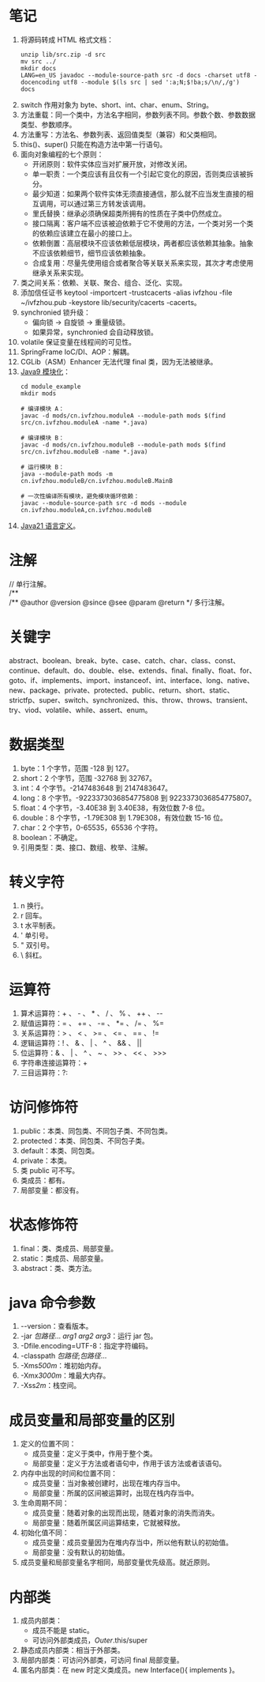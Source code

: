# 笔记

1. 将源码转成 HTML 格式文档：
   ```shell
   unzip lib/src.zip -d src
   mv src ../
   mkdir docs
   LANG=en_US javadoc --module-source-path src -d docs -charset utf8 -docencoding utf8 --module $(ls src | sed ':a;N;$!ba;s/\n/,/g')
   docs
   ```
1. switch 作用对象为 byte、short、int、char、enum、String。
1. 方法重载：同一个类中，方法名字相同，参数列表不同。参数个数、参数数据类型、参数顺序。
1. 方法重写：方法名、参数列表、返回值类型（兼容）和父类相同。
1. this()、super() 只能在构造方法中第一行语句。
1. 面向对象编程的七个原则：
    - 开闭原则：软件实体应当对扩展开放，对修改关闭。
    - 单一职责：一个类应该有且仅有一个引起它变化的原因，否则类应该被拆分。
    - 最少知道：如果两个软件实体无须直接通信，那么就不应当发生直接的相互调用，可以通过第三方转发该调用。
    - 里氏替换：继承必须确保超类所拥有的性质在子类中仍然成立。
    - 接口隔离：客户端不应该被迫依赖于它不使用的方法，一个类对另一个类的依赖应该建立在最小的接口上。
    - 依赖倒置：高层模块不应该依赖低层模块，两者都应该依赖其抽象。抽象不应该依赖细节，细节应该依赖抽象。
    - 合成复用：尽量先使用组合或者聚合等关联关系来实现，其次才考虑使用继承关系来实现。
1. 类之间关系：依赖、关联、聚合、组合、泛化、实现。
1. 添加信任证书 keytool -importcert -trustcacerts -alias ivfzhou -file ~/ivfzhou.pub -keystore lib/security/cacerts -cacerts。
1. synchronied 锁升级：
    - 偏向锁 -> 自旋锁 -> 重量级锁。
    - 如果异常，synchronied 会自动释放锁。
1. volatile 保证变量在线程间的可见性。
1. SpringFrame IoC/DI、AOP：解耦。
1. CGLib（ASM）Enhancer 无法代理 final 类，因为无法被继承。
1. [Java9 模块化](./module_example)：
    ```shell
    cd module_example
    mkdir mods
    
    # 编译模块 A：
    javac -d mods/cn.ivfzhou.moduleA --module-path mods $(find src/cn.ivfzhou.moduleA -name *.java)
    
    # 编译模块 B：
    javac -d mods/cn.ivfzhou.moduleB --module-path mods $(find src/cn.ivfzhou.moduleB -name *.java)
    
    # 运行模块 B：
    java --module-path mods -m cn.ivfzhou.moduleB/cn.ivfzhou.moduleB.MainB
    
    # 一次性编译所有模块，避免模块循环依赖：
    javac --module-source-path src -d mods --module cn.ivfzhou.moduleA,cn.ivfzhou.moduleB
    ```
1. [Java21 语言定义](https://docs.oracle.com/javase/specs/jls/se21/html/index.html)。

# 注解

// 单行注解。  
/**  
/** @author @version @since @see @param @return
\*/ 多行注解。

# 关键字

abstract、boolean、break、byte、case、catch、char、class、const、continue、default、do、double、else、extends、final、finally、float、for、goto、if、implements、import、instanceof、int、interface、long、native、new、package、private、protected、public、return、short、static、strictfp、super、switch、synchronized、this、throw、throws、transient、try、viod、volatile、while、assert、enum。

# 数据类型

1. byte：1 个字节，范围 -128 到 127。
1. short：2 个字节，范围 -32768 到 32767。
1. int：4 个字节。-2147483648 到 2147483647。
1. long：8 个字节。-9223373036854775808 到 9223373036854775807。
1. float：4 个字节，-3.40E38 到 3.40E38，有效位数 7-8 位。
1. double：8 个字节，-1.79E308 到 1.79E308，有效位数 15-16 位。
1. char：2 个字节，0-65535，65536 个字符。
1. boolean：不确定。
1. 引用类型：类、接口、数组、枚举、注解。

# 转义字符

1. n 换行。
1. r 回车。
1. t 水平制表。
1. ' 单引号。
1. " 双引号。
1. \ 斜杠。

#  运算符

1. 算术运算符：+ 、 - 、 * 、 / 、 % 、 ++ 、 --
1. 赋值运算符：= 、 += 、 -= 、 *= 、 /= 、 %=
1. 关系运算符：> 、 < 、 >= 、 <= 、 == 、 !=
1. 逻辑运算符：! 、 & 、 | 、 ^ 、 && 、 ||
1. 位运算符：& 、 | 、 ^ 、 ~ 、 >> 、 << 、 >>>
1. 字符串连接运算符：+
1. 三目运算符：?:

# 访问修饰符

1. public：本类、同包类、不同包子类、不同包类。
1. protected：本类、同包类、不同包子类。
1. default：本类、同包类。
1. private：本类。
1. 类 public 可不写。
1. 类成员：都有。
1. 局部变量：都没有。

# 状态修饰符

1. final：类、类成员、局部变量。
1. static：类成员、局部变量。
1. abstract：类、类方法。

# java 命令参数

1. --version：查看版本。
1. -jar *包路径*... *arg1* *arg2* *arg3*：运行 jar 包。
1. -Dfile.encoding=UTF-8：指定字符编码。
1. -classpath *包路径*;*包路径*...
1. -Xms*500m*：堆初始内存。
1. -Xmx*3000m*：堆最大内存。
1. -Xss*2m*：栈空间。

# 成员变量和局部变量的区别

1. 定义的位置不同：
    - 成员变量：定义于类中，作用于整个类。
    - 局部变量：定义于方法或者语句中，作用于该方法或者该语句。
1. 内存中出现的时间和位置不同：
    - 成员变量：当对象被创建时，出现在堆内存当中。
    - 局部变量：所属的区间被运算时，出现在栈内存当中。
1. 生命周期不同：
    - 成员变量：随着对象的出现而出现，随着对象的消失而消失。
    - 局部变量：随着所属区间运算结束，它就被释放。
1. 初始化值不同：
    - 成员变量：成员变量因为在堆内存当中，所以他有默认的初始值。
    - 局部变量：没有默认的初始值。
1. 成员变量和局部变量名字相同，局部变量优先级高。就近原则。

# 内部类

1. 成员内部类：
    - 成员不能是 static。
    - 可访问外部类成员，*Outer*.this/super
1. 静态成员内部类：相当于外部类。
1. 局部内部类：可访问外部类，可访问 final 局部变量。
1. 匿名内部类：在 new 时定义类成员。new Interface(){ implements }。
